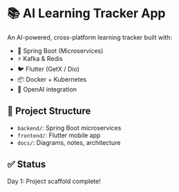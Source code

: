 # 📚 AI Learning Tracker App

An AI-powered, cross-platform learning tracker built with:
- 🧠 Spring Boot (Microservices)
- ⚡ Kafka & Redis
- 🐦 Flutter (GetX / Dio)
- 📦 Docker + Kubernetes
- 🤖 OpenAI integration

## 📁 Project Structure

- `backend/`: Spring Boot microservices
- `frontend/`: Flutter mobile app
- `docs/`: Diagrams, notes, architecture

## ✅ Status

Day 1: Project scaffold complete!
